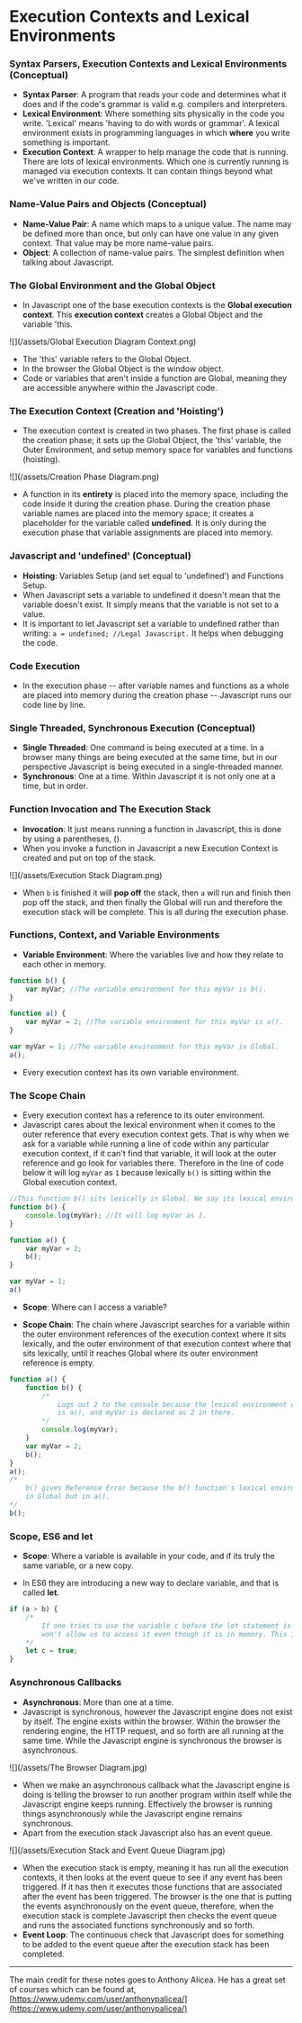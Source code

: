# Execution Contexts and Lexical Environments

### Syntax Parsers, Execution Contexts and Lexical Environments \(Conceptual\)

* **Syntax Parser**: A program that reads your code and determines what it does and if the code's grammar is valid e.g. compilers and interpreters.
* **Lexical Environment**: Where something sits physically in the code you write. 'Lexical' means 'having to do with words or grammar'. A lexical environment exists in programming languages in which **where** you write something is important.
* **Execution Context**: A wrapper to help manage the code that is running. There are lots of lexical environments. Which one is currently running is managed via execution contexts. It can contain things beyond what we've written in our code. 

### Name-Value Pairs and Objects \(Conceptual\)

* **Name-Value Pair**: A name which maps to a unique value. The name may be defined more than once, but only can have one value in any given context. That value may be more name-value pairs.
* **Object**: A collection of name-value pairs. The simplest definition when talking about Javascript. 

### The Global Environment and the Global Object

* In Javascript one of the base execution contexts is the **Global execution context**. This **execution context** creates a Global Object and the variable 'this.

![](/assets/Global Execution Diagram Context.png)

* The 'this' variable refers to the Global Object.
* In the browser the Global Object is the window object.
* Code or variables that aren't inside a function are Global, meaning they are accessible anywhere within the Javascript code.

### The Execution Context \(Creation and 'Hoisting'\)

* The execution context is created in two phases. The first phase is called the creation phase; it sets up the Global Object, the 'this' variable, the Outer Environment, and setup memory space for variables and functions \(hoisting\).

![](/assets/Creation Phase Diagram.png)

* A function in its **entirety** is placed into the memory space, including the code inside it during the creation phase. During the creation phase variable names are placed into the memory space; it creates a placeholder for the variable called **undefined**. It is only during the execution phase that variable assignments are placed into memory.

### Javascript and 'undefined' \(Conceptual\)

* **Hoisting**: Variables Setup \(and set equal to 'undefined'\) and Functions Setup.
* When Javascript sets a variable to undefined it doesn't mean that the variable doesn't exist. It simply means that the variable is not set to a value.
* It is important to let Javascript set a variable to undefined rather than writing: `a = undefined; //Legal Javascript.` It helps when debugging the code.

### Code Execution

* In the execution phase -- after variable names and functions as a whole are placed into memory during the creation phase -- Javascript runs our code line by line.

### Single Threaded, Synchronous Execution \(Conceptual\)

* **Single Threaded**: One command is being executed at a time. In a browser many things are being executed at the same time, but in our perspective Javascript is being executed in a single-threaded manner.
* **Synchronous**: One at a time. Within Javascript it is not only one at a time, but in order.

### Function Invocation and The Execution Stack

* **Invocation**: It just means running a function in Javascript, this is done by using a parentheses, \(\).
* When you invoke a function in Javascript a new Execution Context is created and put on top of the stack.

![](/assets/Execution Stack Diagram.png)

* When `b` is finished it will **pop off** the stack, then `a` will run and finish then pop off the stack, and then finally the Global will run and therefore the execution stack will be complete. This is all during the execution phase.

### Functions, Context, and Variable Environments

* **Variable Environment**: Where the variables live and how they relate to each other in memory.

```js
function b() {
    var myVar; //The variable environment for this myVar is b().
}

function a() {
    var myVar = 2; //The variable environment for this myVar is a().
}

var myVar = 1; //The variable environment for this myVar is Global.
a();
```

* Every execution context has its own variable environment.

### The Scope Chain

* Every execution context has a reference to its outer environment.
* Javascript cares about the lexical environment when it comes to the outer reference that every execution context gets. That is why when we ask for a variable while running a line of code within any particular execution context, if it can't find that variable, it will look at the outer reference and go look for variables there. Therefore in the line of code below it will log `myVar` as `1` because lexically `b()` is sitting within the Global execution context.

```js
//This function b() sits lexically in Global. We say its lexical environment is Global.
function b() {
    console.log(myVar); //It will log myVar as 1.
}

function a() {
    var myVar = 2;
    b();
}

var myVar = 1;
a()
```

* **Scope**: Where can I access a variable?

* **Scope Chain**: The chain where Javascript searches for a variable within the outer environment references of the execution context where it sits lexically, and the outer environment of that execution context where that sits lexically, until it reaches Global where its outer environment reference is empty.

```js
function a() {
    function b() {
        /*
            Logs out 2 to the console because the lexical environment of b() here 
            is a(), and myVar is declared as 2 in there. 
        */
        console.log(myVar);
    }
    var myVar = 2;
    b();
}
a();
/*
    b() gives Reference Error because the b() function's lexical environment is not
    in Global but in a().
*/
b();
```

### Scope, ES6 and let

* **Scope**: Where a variable is available in your code, and if its truly the same variable, or a new copy.

* In ES6 they are introducing a new way to declare variable, and that is called **let**.

```js
if (a > b) {
    /*
        If one tries to use the variable c before the let statement is executed the computer 
        won't allow us to access it even though it is in memory. This is called "block scoping".
    */
    let c = true;
}
```

### Asynchronous Callbacks

* **Asynchronous**: More than one at a time.
* Javascript is synchronous, however the Javascript engine does not exist by itself. The engine exists within the browser. Within the browser the rendering engine, the HTTP request, and so forth are all running at the same time. While the Javascript engine is synchronous the browser is asynchronous.

![](/assets/The Browser Diagram.jpg)

* When we make an asynchronous callback what the Javascript engine is doing is telling the browser to run another program within itself while the Javascript engine keeps running. Effectively the browser is running things asynchronously while the Javascript engine remains synchronous.
* Apart from the execution stack Javascript also has an event queue.

![](/assets/Execution Stack and Event Queue Diagram.jpg)

* When the execution stack is empty, meaning it has run all the execution contexts, it then looks at the event queue to see if any event has been triggered. If it has then it executes those functions that are associated after the event has been triggered. The browser is the one that is putting the events asynchronously on the event queue, therefore, when the execution stack is complete Javascript then checks the event queue and runs the associated functions synchronously and so forth.
* **Event Loop**: The continuous check that Javascript does for something to be added to the event queue after the execution stack has been completed.

---

The main credit for these notes goes to Anthony Alicea. He has a great set of courses which can be found at, [https://www.udemy.com/user/anthonypalicea/](https://www.udemy.com/user/anthonypalicea/)

